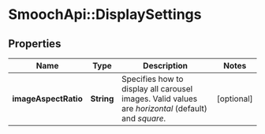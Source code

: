 # SmoochApi::DisplaySettings

## Properties
Name | Type | Description | Notes
------------ | ------------- | ------------- | -------------
**imageAspectRatio** | **String** | Specifies how to display all carousel images. Valid values are *horizontal* (default) and *square*. | [optional] 


